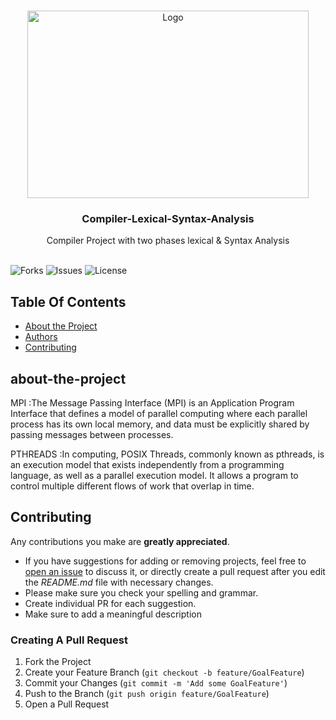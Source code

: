 
<br/>
<p align="center">
  <a href="https://github.com/ZeadShalaby/parallel-programming-Pthreads-MPI">
          <img src="https://imgur.com/3Ow9UpH.png?w=996" alt="Logo" width="450" height="300">

  </a>
    
<h3 align="center">Compiler-Lexical-Syntax-Analysis</h3>

  <p align="center">
   Compiler Project  with  two phases  lexical & Syntax Analysis
    <br/>
    <br/>
  </p>
  

![Forks](https://img.shields.io/github/forks/ZeadShalaby/parallel-programming-Pthreads-MPI?style=social) ![Issues](https://img.shields.io/github/issues/ZeadShalaby/parallel-programming-Pthreads-MPI) ![License](https://img.shields.io/github/license/ZeadShalaby/parallel-programming-Pthreads-MPI)

## Table Of Contents

* [About the Project](#about-the-project)
* [Authors](#authors)
* [Contributing](#contributing)


## about-the-project
MPI :The Message Passing Interface (MPI) is an Application Program Interface that defines a model of parallel computing where each parallel process has its own local memory, and data must be explicitly shared by passing messages between processes.

PTHREADS :In computing, POSIX Threads, commonly known as pthreads, is an execution model that exists independently from a programming language, as well as a parallel execution model. It allows a program to control multiple different flows of work that overlap in time.



## Contributing

Any contributions you make are **greatly appreciated**.

* If you have suggestions for adding or removing projects, feel free
  to [open an issue](https://github.com/ZeadShalaby/parallel-programming-Pthreads-MPI/issues/new) to discuss it, or directly
  create a pull request after you edit the *README.md* file with necessary changes.
* Please make sure you check your spelling and grammar.
* Create individual PR for each suggestion.
* Make sure to add a meaningful description

### Creating A Pull Request

1. Fork the Project
2. Create your Feature Branch (`git checkout -b feature/GoalFeature`)
3. Commit your Changes (`git commit -m 'Add some GoalFeature'`)
4. Push to the Branch (`git push origin feature/GoalFeature`)
5. Open a Pull Request


